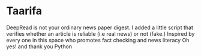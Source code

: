 # Taarifa
DeepRead is not your ordinary news paper digest. I added a little script that verifies whether an article is reliable (i.e real news) or not (fake.)
Inspired by every one in this space who promotes fact checking and news literacy
Oh yes! and thank you Python
